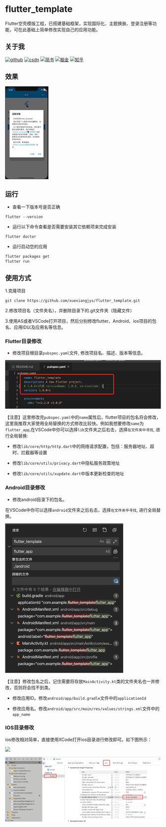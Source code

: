 # flutter_template

Flutter空壳模版工程，已搭建基础框架，实现国际化、主题换肤、登录注册等功能，可在此基础上简单修改实现自己的应用功能。

## 关于我

[![github](https://img.shields.io/badge/GitHub-xuexiangjys-blue.svg)](https://github.com/xuexiangjys)   [![csdn](https://img.shields.io/badge/CSDN-xuexiangjys-green.svg)](http://blog.csdn.net/xuexiangjys)   [![简书](https://img.shields.io/badge/简书-xuexiangjys-red.svg)](https://www.jianshu.com/u/6bf605575337)   [![掘金](https://img.shields.io/badge/掘金-xuexiangjys-brightgreen.svg)](https://juejin.im/user/598feef55188257d592e56ed)   [![知乎](https://img.shields.io/badge/知乎-xuexiangjys-violet.svg)](https://www.zhihu.com/people/xuexiangjys) 


## 效果

![效果](https://github.com/xuexiangjys/Resource/blob/master/img/template/flutter_template.gif)

## 运行

* 查看一下版本号是否正确
```
flutter --version
```

* 运行以下命令查看是否需要安装其它依赖项来完成安装
```
flutter doctor
```

* 运行启动您的应用
```
flutter packages get 
flutter run
```

## 使用方式

1.克隆项目

```
git clone https://github.com/xuexiangjys/flutter_template.git
```

2.修改项目名（文件夹名），并删除目录下的.git文件夹（隐藏文件）

3.使用AS或者VSCode打开项目，然后分别修改flutter、Android、ios项目的包名、应用ID以及应用名等信息。

### Flutter目录修改

* 修改项目根目录`pubspec.yaml`文件, 修改项目名、描述、版本等信息。

![](https://github.com/xuexiangjys/Resource/blob/master/img/template/flutter_1.png)

【注意】这里修改完`pubspec.yaml`中的`name`属性后，flutter项目的包名将会修改，这里我推荐大家使用全局替换的方式修改比较快。例如我想要修改`name`为`flutter_app`,在VSCode中你可以选择`lib`文件夹之后右击，选择`在文件夹中寻找`, 进行全局替换:

* 修改`lib/core/http/http.dart`中的网络请求配置，包括：服务器地址、超时、拦截器等设置

* 修改`lib/core/utils/privacy.dart`中隐私服务政策地址

* 修改`lib/core/utils/xupdate.dart`中版本更新检查的地址


### Android目录修改

* 修改android目录下的包名。

在VSCode中你可以选择`android`文件夹之后右击，选择`在文件夹中寻找`, 进行全局替换。

![](https://github.com/xuexiangjys/Resource/blob/master/img/template/android_1.png)

【注意】修改包名之后，记住需要将存放`MainActivity.kt`类的文件夹名也一并修改，否则将会找不到类。

* 修改应用ID。修改`android/app/build.gradle`文件中的`applicationId`

* 修改应用名。修改`android/app/src/main/res/values/strings.xml`文件中的`app_name`

### IOS目录修改

ios修改相对简单，直接使用XCode打开ios目录进行修改即可。如下图所示：

![](https://github.com/xuexiangjys/Resource/blob/master/img/template/ios_1.png)

![](https://github.com/xuexiangjys/Resource/blob/master/img/template/ios_2.png)
